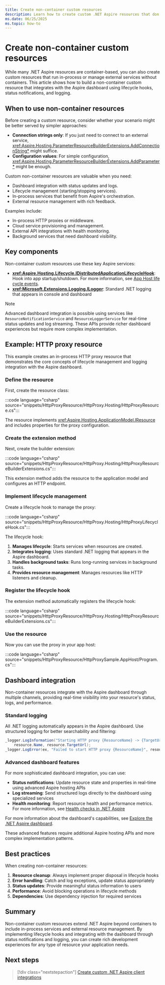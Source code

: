 ```yaml
---
title: Create non-container custom resources
description: Learn how to create custom .NET Aspire resources that don't rely on containers using lifecycle hooks and dashboard integration.
ms.date: 06/25/2025
ms.topic: how-to
---
```


# Create non-container custom resources

While many .NET Aspire resources are container-based, you can also create custom resources that run in-process or manage external services without containers. This article shows how to build a non-container custom resource that integrates with the Aspire dashboard using lifecycle hooks, status notifications, and logging.

## When to use non-container resources

Before creating a custom resource, consider whether your scenario might be better served by simpler approaches:

- **Connection strings only**: If you just need to connect to an external service, <xref:Aspire.Hosting.ParameterResourceBuilderExtensions.AddConnectionString*> might suffice.
- **Configuration values**: For simple configuration, <xref:Aspire.Hosting.ParameterResourceBuilderExtensions.AddParameter*> might be enough.

Custom non-container resources are valuable when you need:

- Dashboard integration with status updates and logs.
- Lifecycle management (starting/stopping services).
- In-process services that benefit from Aspire's orchestration.
- External resource management with rich feedback.

Examples include:

- In-process HTTP proxies or middleware.
- Cloud service provisioning and management.
- External API integrations with health monitoring.
- Background services that need dashboard visibility.

## Key components

Non-container custom resources use these key Aspire services:

- **<xref:Aspire.Hosting.Lifecycle.IDistributedApplicationLifecycleHook>**: Hook into app startup/shutdown. For more information, see [App Host life cycle events](../app-host/eventing.md#app-host-life-cycle-events).
- **<xref:Microsoft.Extensions.Logging.ILogger>**: Standard .NET logging that appears in console and dashboard

> [!NOTE]
> Advanced dashboard integration is possible using services like `ResourceNotificationService` and `ResourceLoggerService` for real-time status updates and log streaming. These APIs provide richer dashboard experiences but require more complex implementation.

## Example: HTTP proxy resource

This example creates an in-process HTTP proxy resource that demonstrates the core concepts of lifecycle management and logging integration with the Aspire dashboard.

### Define the resource

First, create the resource class:

:::code language="csharp" source="snippets/HttpProxyResource/HttpProxy.Hosting/HttpProxyResource.cs":::

The resource implements <xref:Aspire.Hosting.ApplicationModel.IResource> and includes properties for the proxy configuration.

### Create the extension method

Next, create the builder extension:

:::code language="csharp" source="snippets/HttpProxyResource/HttpProxy.Hosting/HttpProxyResourceBuilderExtensions.cs":::

This extension method adds the resource to the application model and configures an HTTP endpoint.

### Implement lifecycle management

Create a lifecycle hook to manage the proxy:

:::code language="csharp" source="snippets/HttpProxyResource/HttpProxy.Hosting/HttpProxyLifecycleHook.cs":::

The lifecycle hook:

1. **Manages lifecycle**: Starts services when resources are created.
1. **Integrates logging**: Uses standard .NET logging that appears in the Aspire dashboard.
1. **Handles background tasks**: Runs long-running services in background tasks.
1. **Provides resource management**: Manages resources like HTTP listeners and cleanup.

### Register the lifecycle hook

The extension method automatically registers the lifecycle hook:

:::code language="csharp" source="snippets/HttpProxyResource/HttpProxy.Hosting/HttpProxyResourceBuilderExtensions.cs":::

### Use the resource

Now you can use the proxy in your app host:

:::code language="csharp" source="snippets/HttpProxyResource/HttpProxySample.AppHost/Program.cs":::

## Dashboard integration

Non-container resources integrate with the Aspire dashboard through multiple channels, providing real-time visibility into your resource's status, logs, and performance.

### Standard logging

All .NET logging automatically appears in the Aspire dashboard. Use structured logging for better searchability and filtering:

```csharp
_logger.LogInformation("Starting HTTP proxy {ResourceName} -> {TargetUrl}", 
    resource.Name, resource.TargetUrl);
_logger.LogError(ex, "Failed to start HTTP proxy {ResourceName}", resource.Name);
```

### Advanced dashboard features

For more sophisticated dashboard integration, you can use:

- **Status notifications**: Update resource state and properties in real-time using advanced Aspire hosting APIs
- **Log streaming**: Send structured logs directly to the dashboard using specialized services
- **Health monitoring**: Report resource health and performance metrics. For more information, see [Health checks in .NET Aspire](../fundamentals/health-checks.md)

For more information about the dashboard's capabilities, see [Explore the .NET Aspire dashboard](../fundamentals/dashboard/explore.md).

These advanced features require additional Aspire hosting APIs and more complex implementation patterns.

## Best practices

When creating non-container resources:

1. **Resource cleanup**: Always implement proper disposal in lifecycle hooks
1. **Error handling**: Catch and log exceptions, update status appropriately  
1. **Status updates**: Provide meaningful status information to users
1. **Performance**: Avoid blocking operations in lifecycle methods
1. **Dependencies**: Use dependency injection for required services

## Summary

Non-container custom resources extend .NET Aspire beyond containers to include in-process services and external resource management. By implementing lifecycle hooks and integrating with the dashboard through status notifications and logging, you can create rich development experiences for any type of resource your application needs.

## Next steps

> [!div class="nextstepaction"]
> [Create custom .NET Aspire client integrations](custom-client-integration.md)
